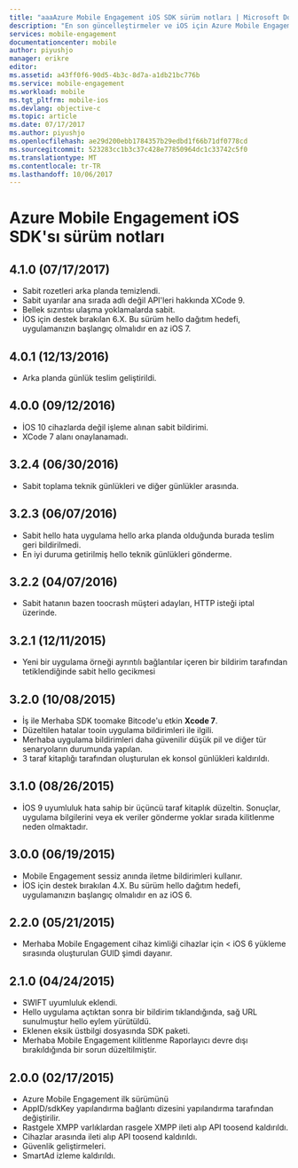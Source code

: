 ```yaml
---
title: "aaaAzure Mobile Engagement iOS SDK sürüm notları | Microsoft Docs"
description: "En son güncelleştirmeler ve iOS için Azure Mobile Engagement SDK'sı için yordamlar"
services: mobile-engagement
documentationcenter: mobile
author: piyushjo
manager: erikre
editor: 
ms.assetid: a43ff0f6-90d5-4b3c-8d7a-a1db21bc776b
ms.service: mobile-engagement
ms.workload: mobile
ms.tgt_pltfrm: mobile-ios
ms.devlang: objective-c
ms.topic: article
ms.date: 07/17/2017
ms.author: piyushjo
ms.openlocfilehash: ae29d200ebb1784357b29edbd1f66b71df0778cd
ms.sourcegitcommit: 523283cc1b3c37c428e77850964dc1c33742c5f0
ms.translationtype: MT
ms.contentlocale: tr-TR
ms.lasthandoff: 10/06/2017
---
```

# <a name="azure-mobile-engagement-ios-sdk-release-notes"></a>Azure Mobile Engagement iOS SDK'sı sürüm notları

## <a name="410-07172017"></a>4.1.0 (07/17/2017)
* Sabit rozetleri arka planda temizlendi.
* Sabit uyarılar ana sırada adlı değil API'leri hakkında XCode 9.
* Bellek sızıntısı ulaşma yoklamalarda sabit.
* İOS için destek bırakılan 6.X. Bu sürüm hello dağıtım hedefi, uygulamanızın başlangıç olmalıdır en az iOS 7.

## <a name="401-12132016"></a>4.0.1 (12/13/2016)
* Arka planda günlük teslim geliştirildi.

## <a name="400-09122016"></a>4.0.0 (09/12/2016)
* İOS 10 cihazlarda değil işleme alınan sabit bildirimi.
* XCode 7 alanı onaylanamadı.

## <a name="324-06302016"></a>3.2.4 (06/30/2016)
* Sabit toplama teknik günlükleri ve diğer günlükler arasında.

## <a name="323-06072016"></a>3.2.3 (06/07/2016)
* Sabit hello hata uygulama hello arka planda olduğunda burada teslim geri bildirilmedi.
* En iyi duruma getirilmiş hello teknik günlükleri gönderme.

## <a name="322-04072016"></a>3.2.2 (04/07/2016)
* Sabit hatanın bazen toocrash müşteri adayları, HTTP isteği iptal üzerinde.

## <a name="321-12112015"></a>3.2.1 (12/11/2015)
* Yeni bir uygulama örneği ayrıntılı bağlantılar içeren bir bildirim tarafından tetiklendiğinde sabit hello gecikmesi

## <a name="320-10082015"></a>3.2.0 (10/08/2015)
* İş ile Merhaba SDK toomake Bitcode'u etkin **Xcode 7**.
* Düzeltilen hatalar tooin uygulama bildirimleri ile ilgili.
* Merhaba uygulama bildirimleri daha güvenilir düşük pil ve diğer tür senaryoların durumunda yapılan.
* 3 taraf kitaplığı tarafından oluşturulan ek konsol günlükleri kaldırıldı.

## <a name="310-08262015"></a>3.1.0 (08/26/2015)
* İOS 9 uyumluluk hata sahip bir üçüncü taraf kitaplık düzeltin. Sonuçlar, uygulama bilgilerini veya ek veriler gönderme yoklar sırada kilitlenme neden olmaktadır.

## <a name="300-06192015"></a>3.0.0 (06/19/2015)
* Mobile Engagement sessiz anında iletme bildirimleri kullanır.
* İOS için destek bırakılan 4.X. Bu sürüm hello dağıtım hedefi, uygulamanızın başlangıç olmalıdır en az iOS 6.

## <a name="220-05212015"></a>2.2.0 (05/21/2015)
* Merhaba Mobile Engagement cihaz kimliği cihazlar için < iOS 6 yükleme sırasında oluşturulan GUID şimdi dayanır.

## <a name="210-04242015"></a>2.1.0 (04/24/2015)
* SWIFT uyumluluk eklendi.
* Hello uygulama açtıktan sonra bir bildirim tıklandığında, sağ URL sunulmuştur hello eylem yürütüldü.
* Eklenen eksik üstbilgi dosyasında SDK paketi.
* Merhaba Mobile Engagement kilitlenme Raporlayıcı devre dışı bırakıldığında bir sorun düzeltilmiştir.

## <a name="200-02172015"></a>2.0.0 (02/17/2015)
* Azure Mobile Engagement ilk sürümünü
* AppID/sdkKey yapılandırma bağlantı dizesini yapılandırma tarafından değiştirilir.
* Rastgele XMPP varlıklardan rasgele XMPP ileti alıp API toosend kaldırıldı.
* Cihazlar arasında ileti alıp API toosend kaldırıldı.
* Güvenlik geliştirmeleri.
* SmartAd izleme kaldırıldı.
